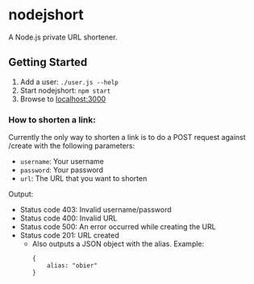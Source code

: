 nodejshort
==========

A Node.js private URL shortener.

Getting Started
---------------

1. Add a user: `./user.js --help`
2. Start nodejshort: `npm start`
3. Browse to [localhost:3000](http://localhost:3000)

### How to shorten a link:

Currently the only way to shorten a link is to do a POST request against /create with the following parameters:

- `username`: Your username
- `password`: Your password
- `url`: The URL that you want to shorten

Output:

- Status code 403: Invalid username/password
- Status code 400: Invalid URL
- Status code 500: An error occurred while creating the URL
- Status code 201: URL created
    - Also outputs a JSON object with the alias. Example:
        ```
        {
            alias: "obier"
        }
        ```
